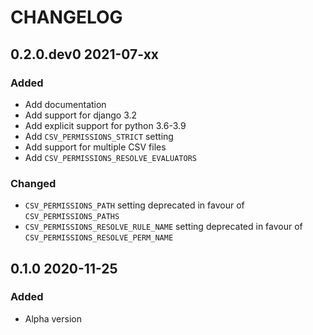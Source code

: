 # CHANGELOG

<!--
IMPORTANT: the build script extracts the most recent versino from this file
so make sure you follow the template
-->

<!-- Use the poetry changelog a template for each release:
## 1.2.3 2020-01-01

### Breaking Changes

* An Item

### Added

* An Item

### Changed

* An Item

### Fixed

* An Item

-->

## 0.2.0.dev0 2021-07-xx

### Added
* Add documentation
* Add support for django 3.2
* Add explicit support for python 3.6-3.9
* Add `CSV_PERMISSIONS_STRICT` setting
* Add support for multiple CSV files
* Add `CSV_PERMISSIONS_RESOLVE_EVALUATORS`

### Changed
* `CSV_PERMISSIONS_PATH` setting deprecated in favour of `CSV_PERMISSIONS_PATHS`
* `CSV_PERMISSIONS_RESOLVE_RULE_NAME` setting deprecated in favour of `CSV_PERMISSIONS_RESOLVE_PERM_NAME`

## 0.1.0 2020-11-25

### Added
* Alpha version

